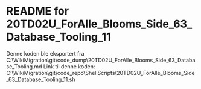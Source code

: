# README for 20TD02U_ForAlle_Blooms_Side_63_Database_Tooling_11
Denne koden ble eksportert fra C:\WikiMigration\git\code_dump\20TD02U_ForAlle_Blooms_Side_63_Database_Tooling.md
Link til denne koden: C:\WikiMigration\git\code_repo\ShellScripts\20TD02U_ForAlle_Blooms_Side_63_Database_Tooling_11.sh
